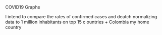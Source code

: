 COVID19 Graphs


I intend to compare the rates of confirmed cases and deatch normalizing data to 1 million inhabitants on top 15 c ountries + Colombia my home country